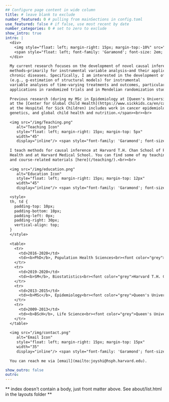 ```yaml
---
## Configure page content in wide column
title: # leave blank to exclude
number_featured: 0 # pulling from mainSections in config.toml
use_featured: false # if false, use most recent by date
number_categories: 0 # set to zero to exclude
show_intro: true
intro: |
  <div>
    <img style="float: left; margin-right: 15px; margin-top:-10%" src="/img/research.png" alt="research icon" width="45"/>
    <span style="float: left; font-family: 'Garamond'; font-size: 2em; font-weight: 200; margin-left: 60px; margin-top:-11%">Research Interests</span>
  </div>
  
  My current research focuses on the development of novel causal inference 
  methods—primarily for instrumental variable analysis—and their applications to 
  chronic diseases. Specifically, I am interested in the development of methods 
  (e.g., g-estimation of structural models) for instrumental
  variable analyses of time-varying treatments and outcomes, particularly in its
  applications in randomized trials and in Mendelian randomization studies.
  
  Previous research (during my MSc in Epidemiology at [Queen's University](https://phs.queensu.ca/graduate-programs/msc-epidemiology) and as a Data Analyst 
  at the [Center for Global Child Health](https://www.sickkids.ca/en/care-services/centres/global-child-health/) 
  at the Hospital for Sick Children) includes work in cancer epidemiology, 
  genetics, and global child health and nutrition.</span><br><br>
  
  <img src="/img/Teaching.png"
     alt="Teaching Icon"
     style="float: left; margin-right: 15px; margin-top: 5px" 
     width="45"
     display="inline"/> <span style="font-family: 'Garamond'; font-size: 2em; font-weight: 200">Teaching</span>
  
  I teach methods for causal inference at Harvard T.H. Chan School of Public 
  Health and at Harvard Medical School. You can find some of my teaching-
  and course-related materials [here](/teaching/).<br><br>
  
  <img src="/img/education.png"
     alt="Education Icon"
     style="float: left; margin-right: 15px; margin-top: 12px" 
     width="45"
     display="inline"/> <span style="font-family: 'Garamond'; font-size: 2em; font-weight: 200">Education</span>

  <style>
  th, td {
    padding-top: 10px;
    padding-bottom: 10px;
    padding-left: 0px;
    padding-right: 30px;
    vertical-align: top;
  }
  </style>
  
  <table>
    <tr>
      <td>2016-2020</td>
      <td><b>PhD</b>, Population Health Sciences<br><font color="grey">Harvard T.H. Chan School of Public Health, USA</font></td>
    </tr>
    <tr>
      <td>2019-2020</td>
      <td><b>SM</b>, Biostatistics<br><font color="grey">Harvard T.H. Chan School of Public Health, USA</font></td>
    </tr>
    <tr>
      <td>2013-2015</td>
      <td><b>MSc</b>, Epidemiology<br><font color="grey">Queen's University, Canada</font>
    </tr>
    <tr>
      <td>2009-2013</td>
      <td><b>BScH</b>, Life Science<br><font color="grey">Queen's University, Canada</font>
    </tr>    
  </table>
  
  <img src="/img/contact.png"
     alt="Email Icon"
     style="float: left; margin-right: 15px; margin-top: 15px" 
     width="35"
     display="inline"/> <span style="font-family: 'Garamond'; font-size: 2em; font-weight: 200">Contact me</span>
  
  You can reach me via [email](mailto:joyshi@hsph.harvard.edu).

show_outro: false
outro:
---
```


** index doesn't contain a body, just front matter above.
See about/list.html in the layouts folder **